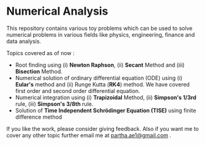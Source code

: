 # Numerical Analysis


This repository contains various toy problems which can be used to solve numerical problems in various fields like physics, engineering, finance and data analysis.

Topics covered as of now :
- Root finding using (i) **Newton Raphson**, (ii) **Secant** Method and (iii) **Bisection** Method.
- Numerical solution of ordinary differential equation (ODE) using (i) **Eular's** method and (ii) Runge Kutta (**RK4**) method. We have covered first order and second order differential equation.
- Numerical integration using (i) **Trapizoidal** Method, (ii) **Simpson's $1/3$rd** rule, (iii) **Simpson's $3/8$th** rule.
- Solution of **Time Independent Schrödinger Equation (TISE)** using finite difference method 


If you like the work, please consider giving feedback. Also if you want me to cover any other topic further email me at partha.ae1@gmail.com .
